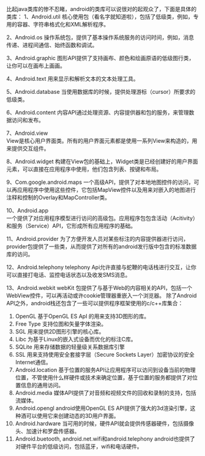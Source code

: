 比起java类库的惨不忍睹，android的类库可以说很对的起观众了，下面是具体的类库：
1、Android.util
核心使用包（看名字就知道啦），包括了低级类，例如，专用的容器、字符串格式化和XML解析程序。

2、Android.os
操作系统包，提供了基本操作系统服务的访问时间，例如，消息传递、进程间通信、始终函数和调试。

3、Android.graphic
图形API提供了支持画布、颜色和绘画原语的低级图行类，让你可以在画布上画画。

4、Android.text
用来显示和解析文本的文本处理工具。

5、Android.database
当使用数据库的时候，提供处理游标（cursor）所要求的低级类。

6、Android.content
内容API通过处理资源、内容提供器和包的服务，来管理数据访问和发布。

7、Android.view  
View是核心用户界面类。所有的用户界面元素都是使用一系列View来构造的，用来提供交互组件。

8、Android.widget
构建在View包的基础上，Widget类是已经创建好的用户界面元素，可以直接在应用程序中使用，他们包含列表、按键和布局。

9、Com.google.android.maps
一个高级API，提供了对本地地图控件的访问，可以再应用程序中使用这些控件，它包括MapView控件以及用来对嵌入的地图进行注释和控制的Overlay和MapController类。

10、Android.app  
一个提供了对应用程序模型进行访问的高级包。应用程序包包含活动（Acitivity）和服务（Service）API，它形成所有应用程序的基础。

11、Android.provider
为了方便开发人员对某些标注的内容提供器进行访问，provider包提供了一些类，从而提供了对所有的android发行版中包含的标准数据库的访问。

12、Android.telephony telephony
Api允许直接与蛇鞭的电话栈进行交互，让你可以直接打电话、监控电话状态以及收发SMS消息。

13、Android.webkit webKit
包提供了与基于Web的内容相关的API，包括一个WebView控件，可以再活动或许cookie管理器重嵌入一个浏览器。
除了Android API之外，android栈还包含了一些可以提供程序框架使用的c/c++库集合：

1. OpenGL  基于OpenGL ES ApI 的用来支持3D图形的库。
2. Free Type  支持位图和矢量字体渲染。
3. SGL 用来提供2D图形引擎的核心库。
4. Libc 为基于Linux的嵌入式设备而优化的标注C库。
5. SQLite 用来存储数据的轻量级关系数据库引擎
6. SSL 用来支持使用安全套接字层（Secure Sockets Layer）加密协议的安全Internet通信。
7. Android.location 基于位置的服务API让应用程序可以访问到设备当前的物理位置，不管使用什么样硬件或技术来确定位置，基于位置的服务都提供了对位置信息的通用访问。
8. Android.media 媒体API提供了对音频和视频文件的回收和录制的支持，包括流媒体。
9. Android.opengl android使用OpenGL ES API提供了强大的3d渲染引擎，这种酒可以使用它来创建动态的3D用户界面。
10. Android.hardware 当可用的时候，硬件API就会提供传感器硬件，包括摄像头、加速计和罗盘传感器。
11. Android.buetooth, android.net.wifi和android.telephony  android也提供了对硬件平台的低级访问，包括蓝牙，wifi和电话硬件。
